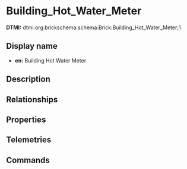 # Building_Hot_Water_Meter
**DTMI:** dtmi:org:brickschema:schema:Brick:Building_Hot_Water_Meter;1
## Display name
- **en:** Building Hot Water Meter
## Description
## Relationships
## Properties
## Telemetries
## Commands
